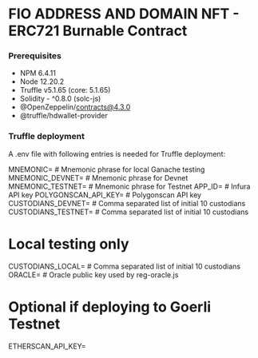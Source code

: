 # FIO ADDRESS AND DOMAIN NFT - ERC721 Burnable Contract

### Prerequisites 
- NPM 6.4.11
- Node 12.20.2
- Truffle v5.1.65 (core: 5.1.65)
- Solidity - ^0.8.0 (solc-js)
- @OpenZeppelin/contracts@4.3.0
- @truffle/hdwallet-provider

### Truffle deployment

A .env file with following entries is needed for Truffle deployment:

MNEMONIC=                  # Mnemonic phrase for local Ganache testing
MNEMONIC_DEVNET=           # Mnemonic phrase for Devnet
MNEMONIC_TESTNET=          # Mnemonic phrase for Testnet
APP_ID=                    # Infura API key
POLYGONSCAN_API_KEY=       # Polygonscan API key
CUSTODIANS_DEVNET=         # Comma separated list of initial 10 custodians
CUSTODIANS_TESTNET=        # Comma separated list of initial 10 custodians
# Local testing only
CUSTODIANS_LOCAL=          # Comma separated list of initial 10 custodians
ORACLE=                    # Oracle public key used by reg-oracle.js
# Optional if deploying to Goerli Testnet
ETHERSCAN_API_KEY=
